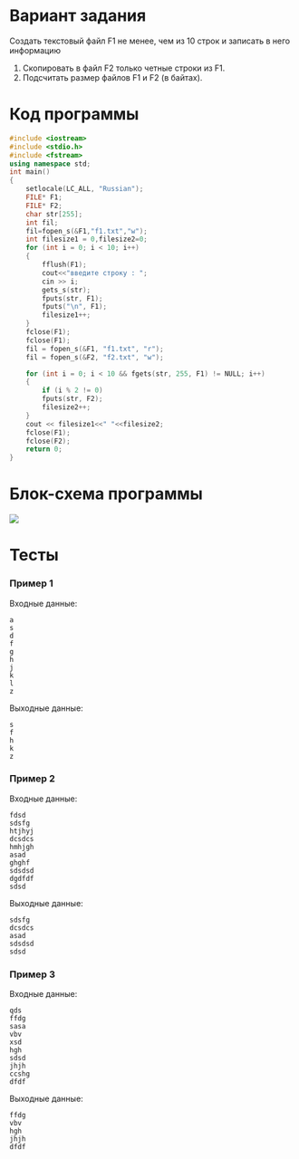 # Вариант задания
Создать текстовый файл F1 не менее, чем из 10 строк и
записать в него информацию
1) Скопировать в файл F2 только четные строки из F1.
2) Подсчитать размер файлов F1 и F2 (в байтах).
# Код программы
```cpp
#include <iostream>
#include <stdio.h>
#include <fstream>
using namespace std;
int main()
{
    setlocale(LC_ALL, "Russian");
    FILE* F1;
    FILE* F2;
    char str[255];
    int fil;
    fil=fopen_s(&F1,"f1.txt","w");
    int filesize1 = 0,filesize2=0;
    for (int i = 0; i < 10; i++)
    {
        fflush(F1);
        cout<<"введите строку : ";
        cin >> i;
        gets_s(str);
        fputs(str, F1);
        fputs("\n", F1);
        filesize1++;
    }
    fclose(F1);
    fclose(F1);
    fil = fopen_s(&F1, "f1.txt", "r");
    fil = fopen_s(&F2, "f2.txt", "w");

    for (int i = 0; i < 10 && fgets(str, 255, F1) != NULL; i++)
    {
        if (i % 2 != 0)
        fputs(str, F2);
        filesize2++;
    }
    cout << filesize1<<" "<<filesize2;
    fclose(F1);
    fclose(F2);
    return 0;
}
```
# Блок-схема программы
<image src="lab_4.drawio.png">
	
# Тесты
### Пример 1
Входные данные:
```
a
s
d
f
g
h
j
k
l
z
```
Выходные данные:
```
s
f
h
k
z
```
### Пример 2
Входные данные:
```
fdsd
sdsfg
htjhyj
dcsdcs
hmhjgh
asad
ghghf
sdsdsd
dgdfdf
sdsd
```
Выходные данные:
```
sdsfg
dcsdcs
asad
sdsdsd
sdsd
```
### Пример 3
Входные данные:
```
qds
ffdg
sasa
vbv
xsd
hgh
sdsd
jhjh
ccshg
dfdf
```
Выходные данные:
```
ffdg
vbv
hgh
jhjh
dfdf
```
